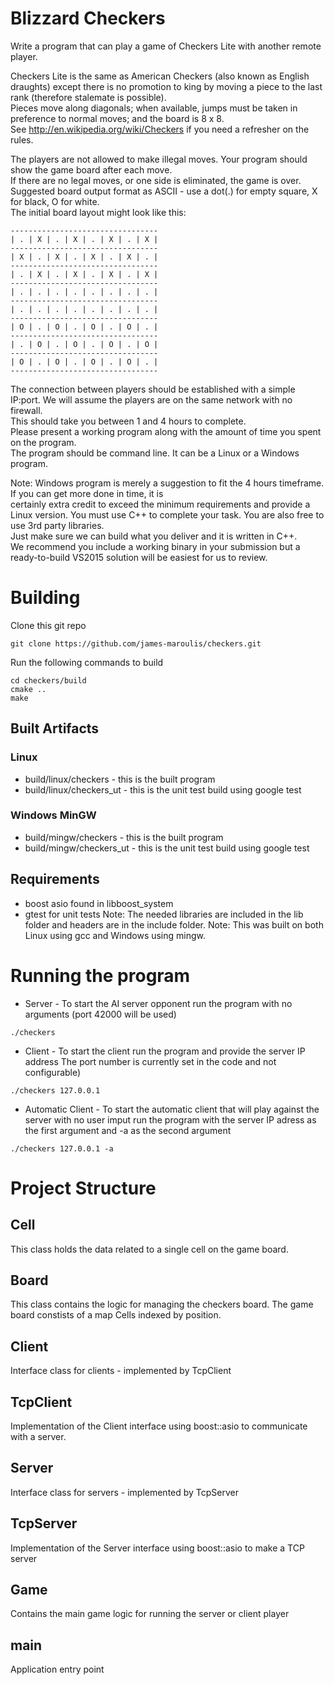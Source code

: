 # Blizzard Checkers
Write a program that can play a game of Checkers Lite with another remote player.

Checkers Lite is the same as American Checkers (also known as English draughts) except there is no promotion to king by
moving a piece to the last rank (therefore stalemate is possible). <br>
Pieces move along diagonals; when available, jumps must be taken in preference to normal moves; and the board is 8 x 8.<br>
See http://en.wikipedia.org/wiki/Checkers if you need a refresher on the rules.

The players are not allowed to make illegal moves. Your program should show the game board after each move. <br>
If there are no legal moves, or one side is eliminated, the game is over. <br>
Suggested board output format as ASCII - use a dot(.) for empty square, X for black, O for white. <br>
The initial board layout might look like this:

    ---------------------------------
    | . | X | . | X | . | X | . | X |
    --------------------------------- 
    | X | . | X | . | X | . | X | . |
    --------------------------------- 
    | . | X | . | X | . | X | . | X |
    ---------------------------------
    | . | . | . | . | . | . | . | . |
    ---------------------------------
    | . | . | . | . | . | . | . | . |
    ---------------------------------
    | O | . | O | . | O | . | O | . |
    ---------------------------------
    | . | O | . | O | . | O | . | O |
    ---------------------------------
    | O | . | O | . | O | . | O | . |
    ---------------------------------

The connection between players should be established with a simple IP:port. We will assume the players are on the same network with no firewall. <br>
This should take you between 1 and 4 hours to complete. <br>
Please present a working program along with the amount of time you spent on the program. <br>
The program should be command line. It can be a Linux or a Windows program.

Note: Windows program is merely a suggestion to fit the 4 hours timeframe. If you can get more done in time, it is <br>
certainly extra credit to exceed the minimum requirements and provide a Linux version.
You must use C++ to complete your task. You are also free to use 3rd party libraries. <br>
Just make sure we can build what you deliver and it is written in C++. <br>
We recommend you include a working binary in your submission but a ready-to-build VS2015 solution will be easiest for us to review.

# Building
Clone this git repo
```
git clone https://github.com/james-maroulis/checkers.git
```
Run the following commands to build
```
cd checkers/build
cmake ..
make
```
## Built Artifacts
### Linux
* build/linux/checkers - this is the built program
* build/linux/checkers_ut - this is the unit test build using google test

### Windows MinGW
* build/mingw/checkers - this is the built program
* build/mingw/checkers_ut - this is the unit test build using google test

## Requirements
* boost asio found in libboost_system
* gtest for unit tests
  Note: The needed libraries are included in the lib folder and headers are in the include folder.
  Note: This was built on both Linux using gcc and Windows using mingw.

# Running the program
* Server - To start the AI server opponent run the program with no arguments (port 42000 will be used)
```
./checkers
```

* Client - To start the client run the program and provide the server IP address
  The port number is currently set in the code and not configurable)
```
./checkers 127.0.0.1
```
* Automatic Client - To start the automatic client that will play against the server with no user imput run the program
  with the server IP adress as the first argument and -a as the second argument
```
./checkers 127.0.0.1 -a
```
# Project Structure
## Cell
This class holds the data related to a single cell on the game board.

## Board
This class contains the logic for managing the checkers board.
The game board constists of a map Cells indexed by position.

## Client
Interface class for clients - implemented by TcpClient

## TcpClient
Implementation of the Client interface using boost::asio to communicate with a server.

## Server
Interface class for servers - implemented by TcpServer

## TcpServer
Implementation of the Server interface using boost::asio to make a TCP server

## Game
Contains the main game logic for running the server or client player

## main
Application entry point 
